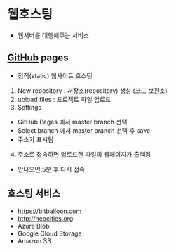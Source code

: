 # 웹호스팅
- 웹서버를 대행해주는 서비스

## [GitHub](https://github.com) pages
- 정적(static) 웹사이트 호스팅
1. New repository : 저장소(repository) 생성 (코드 보관소)
2. upload files : 프로젝트 파일 업로드
3. Settings
- GitHub Pages 에서 master branch 선택
- Select branch 에서 master branch 선택 후 save
- 주소가 표시됨
4. 주소로 접속하면 업로드한 파일의 웹페이지가 출력됨
- 안나오면 5분 후 다시 접속

## 호스팅 서비스
- https://bitballoon.com
- http://neocities.org
- Azure Blob
- Google Cloud Storage
- Amazon S3
